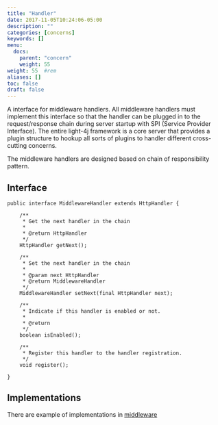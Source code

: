 ```yaml
---
title: "Handler"
date: 2017-11-05T10:24:06-05:00
description: ""
categories: [concerns]
keywords: []
menu:
  docs:
    parent: "concern"
    weight: 55
weight: 55	#rem
aliases: []
toc: false
draft: false
---
```



A interface for middleware handlers. All middleware handlers must implement this interface
so that the handler can be plugged in to the request/response chain during server startup
with SPI (Service Provider Interface). The entire light-4j framework is a core server that
provides a plugin structure to hookup all sorts of plugins to handler different cross-cutting
concerns.

The middleware handlers are designed based on chain of responsibility pattern.

## Interface
```
public interface MiddlewareHandler extends HttpHandler {

    /**
     * Get the next handler in the chain
     *
     * @return HttpHandler
     */
    HttpHandler getNext();

    /**
     * Set the next handler in the chain
     *
     * @param next HttpHandler
     * @return MiddlewareHandler
     */
    MiddlewareHandler setNext(final HttpHandler next);

    /**
     * Indicate if this handler is enabled or not.
     *
     * @return
     */
    boolean isEnabled();

    /**
     * Register this handler to the handler registration.
     */
    void register();

}

```

## Implementations

There are example of implementations in [middleware](https://networknt.github.io/light-4j/middleware/)
